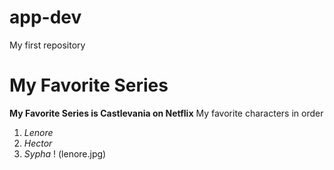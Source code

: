 # app-dev
My first repository
# My Favorite Series
**My Favorite Series is Castlevania on Netflix**
My favorite characters in order
1. *Lenore*
2. *Hector*
3. *Sypha*
! (lenore.jpg)

